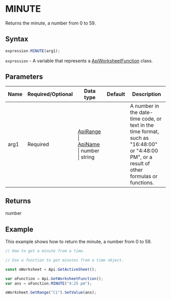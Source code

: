 # MINUTE

Returns the minute, a number from 0 to 59.

## Syntax

```javascript
expression.MINUTE(arg1);
```

`expression` - A variable that represents a [ApiWorksheetFunction](../ApiWorksheetFunction.md) class.

## Parameters

| **Name** | **Required/Optional** | **Data type** | **Default** | **Description** |
| ------------- | ------------- | ------------- | ------------- | ------------- |
| arg1 | Required | [ApiRange](../../ApiRange/ApiRange.md) \| [ApiName](../../ApiName/ApiName.md) \| number \| string |  | A number in the date-time code, or text in the time format, such as "16:48:00" or "4:48:00 PM", or a result of other formulas or functions. |

## Returns

number

## Example

This example shows how to return the minute, a number from 0 to 59.

```javascript editor-xlsx
// How to get a minute from a time.

// Use a function to get minutes from a time object.

const oWorksheet = Api.GetActiveSheet();

var oFunction = Api.GetWorksheetFunction();
var ans = oFunction.MINUTE("4:25 pm"); 

oWorksheet.GetRange("C1").SetValue(ans);

```
